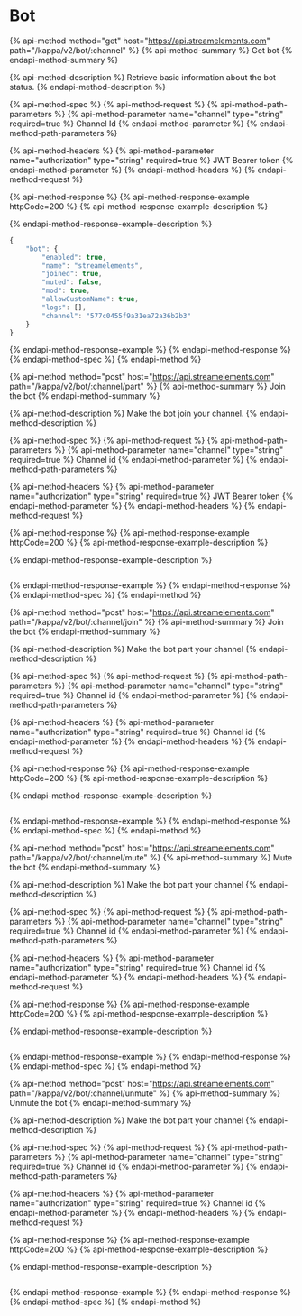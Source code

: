 # Bot

{% api-method method="get" host="https://api.streamelements.com" path="/kappa/v2/bot/:channel" %}
{% api-method-summary %}
Get bot
{% endapi-method-summary %}

{% api-method-description %}
Retrieve basic information about the bot status.
{% endapi-method-description %}

{% api-method-spec %}
{% api-method-request %}
{% api-method-path-parameters %}
{% api-method-parameter name="channel" type="string" required=true %}
Channel Id
{% endapi-method-parameter %}
{% endapi-method-path-parameters %}

{% api-method-headers %}
{% api-method-parameter name="authorization" type="string" required=true %}
JWT Bearer token
{% endapi-method-parameter %}
{% endapi-method-headers %}
{% endapi-method-request %}

{% api-method-response %}
{% api-method-response-example httpCode=200 %}
{% api-method-response-example-description %}

{% endapi-method-response-example-description %}

```javascript
{
    "bot": {
        "enabled": true,
        "name": "streamelements",
        "joined": true,
        "muted": false,
        "mod": true,
        "allowCustomName": true,
        "logs": [],
        "channel": "577c0455f9a31ea72a36b2b3"
    }
}
```
{% endapi-method-response-example %}
{% endapi-method-response %}
{% endapi-method-spec %}
{% endapi-method %}

{% api-method method="post" host="https://api.streamelements.com" path="/kappa/v2/bot/:channel/part" %}
{% api-method-summary %}
Join the bot
{% endapi-method-summary %}

{% api-method-description %}
Make the bot join your channel.
{% endapi-method-description %}

{% api-method-spec %}
{% api-method-request %}
{% api-method-path-parameters %}
{% api-method-parameter name="channel" type="string" required=true %}
Channel id
{% endapi-method-parameter %}
{% endapi-method-path-parameters %}

{% api-method-headers %}
{% api-method-parameter name="authorization" type="string" required=true %}
JWT Bearer token
{% endapi-method-parameter %}
{% endapi-method-headers %}
{% endapi-method-request %}

{% api-method-response %}
{% api-method-response-example httpCode=200 %}
{% api-method-response-example-description %}

{% endapi-method-response-example-description %}

```text

```
{% endapi-method-response-example %}
{% endapi-method-response %}
{% endapi-method-spec %}
{% endapi-method %}

{% api-method method="post" host="https://api.streamelements.com" path="/kappa/v2/bot/:channel/join" %}
{% api-method-summary %}
Join the bot
{% endapi-method-summary %}

{% api-method-description %}
Make the bot part your channel
{% endapi-method-description %}

{% api-method-spec %}
{% api-method-request %}
{% api-method-path-parameters %}
{% api-method-parameter name="channel" type="string" required=true %}
Channel id
{% endapi-method-parameter %}
{% endapi-method-path-parameters %}

{% api-method-headers %}
{% api-method-parameter name="authorization" type="string" required=true %}
Channel id
{% endapi-method-parameter %}
{% endapi-method-headers %}
{% endapi-method-request %}

{% api-method-response %}
{% api-method-response-example httpCode=200 %}
{% api-method-response-example-description %}

{% endapi-method-response-example-description %}

```text

```
{% endapi-method-response-example %}
{% endapi-method-response %}
{% endapi-method-spec %}
{% endapi-method %}

{% api-method method="post" host="https://api.streamelements.com" path="/kappa/v2/bot/:channel/mute" %}
{% api-method-summary %}
Mute the bot
{% endapi-method-summary %}

{% api-method-description %}
Make the bot part your channel
{% endapi-method-description %}

{% api-method-spec %}
{% api-method-request %}
{% api-method-path-parameters %}
{% api-method-parameter name="channel" type="string" required=true %}
Channel id
{% endapi-method-parameter %}
{% endapi-method-path-parameters %}

{% api-method-headers %}
{% api-method-parameter name="authorization" type="string" required=true %}
Channel id
{% endapi-method-parameter %}
{% endapi-method-headers %}
{% endapi-method-request %}

{% api-method-response %}
{% api-method-response-example httpCode=200 %}
{% api-method-response-example-description %}

{% endapi-method-response-example-description %}

```text

```
{% endapi-method-response-example %}
{% endapi-method-response %}
{% endapi-method-spec %}
{% endapi-method %}

{% api-method method="post" host="https://api.streamelements.com" path="/kappa/v2/bot/:channel/unmute" %}
{% api-method-summary %}
Unmute the bot
{% endapi-method-summary %}

{% api-method-description %}
Make the bot part your channel
{% endapi-method-description %}

{% api-method-spec %}
{% api-method-request %}
{% api-method-path-parameters %}
{% api-method-parameter name="channel" type="string" required=true %}
Channel id
{% endapi-method-parameter %}
{% endapi-method-path-parameters %}

{% api-method-headers %}
{% api-method-parameter name="authorization" type="string" required=true %}
Channel id
{% endapi-method-parameter %}
{% endapi-method-headers %}
{% endapi-method-request %}

{% api-method-response %}
{% api-method-response-example httpCode=200 %}
{% api-method-response-example-description %}

{% endapi-method-response-example-description %}

```text

```
{% endapi-method-response-example %}
{% endapi-method-response %}
{% endapi-method-spec %}
{% endapi-method %}

